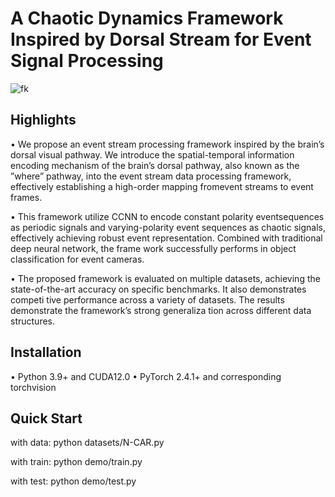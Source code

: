 # A Chaotic Dynamics Framework Inspired by Dorsal Stream for Event Signal Processing
![fk](https://github.com/user-attachments/assets/cabecd49-6038-4056-b7b4-a8f816b89b63)
##  Highlights
• We propose an event stream processing framework inspired by the brain’s dorsal visual pathway. We introduce the spatial-temporal information encoding mechanism of the brain’s dorsal pathway, also known as the ”where” pathway, into the event stream data processing framework, effectively establishing a high-order mapping fromevent streams to event frames.

• This framework utilize CCNN to encode constant polarity eventsequences as periodic signals and varying-polarity event sequences as chaotic signals, effectively achieving robust event representation. Combined with traditional deep neural network, the frame work successfully performs in object classification for event cameras.

• The proposed framework is evaluated on multiple datasets, achieving the state-of-the-art accuracy on specific benchmarks. It also demonstrates competi tive performance across a variety of datasets. The results demonstrate the framework’s strong generaliza tion across different data structures.

## Installation
• Python 3.9+ and CUDA12.0
• PyTorch 2.4.1+ and corresponding torchvision

## Quick Start
with data:
   python datasets/N-CAR.py

with train:
 python demo/train.py

with test:
 python demo/test.py
